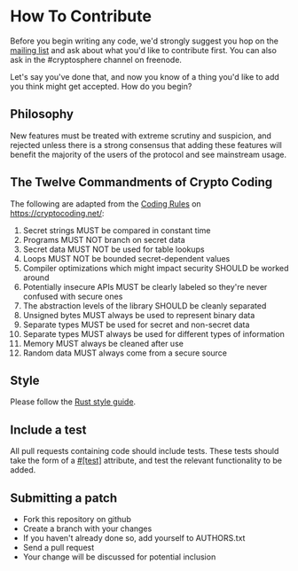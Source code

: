 How To Contribute
=================

Before you begin writing any code, we'd strongly suggest you hop on the
[mailing list] and ask about what you'd like to contribute first. You can
also ask in the #cryptosphere channel on freenode.

Let's say you've done that, and now you know of a thing you'd like to add you
think might get accepted. How do you begin?

[mailing list]: https://groups.google.com/forum/#!forum/clearcryptocode

## Philosophy

New features must be treated with extreme scrutiny and suspicion, and rejected
unless there is a strong consensus that adding these features will benefit the
majority of the users of the protocol and see mainstream usage.

## The Twelve Commandments of Crypto Coding

The following are adapted from the [Coding Rules] on https://cryptocoding.net/:

[Coding Rules]: https://cryptocoding.net/index.php/Coding_rules

1. Secret strings MUST be compared in constant time
2. Programs MUST NOT branch on secret data
3. Secret data MUST NOT be used for table lookups
4. Loops MUST NOT be bounded secret-dependent values
5. Compiler optimizations which might impact security SHOULD be worked around
6. Potentially insecure APIs MUST be clearly labeled so they're never confused
   with secure ones
7. The abstraction levels of the library SHOULD be cleanly separated
8. Unsigned bytes MUST always be used to represent binary data
9. Separate types MUST be used for secret and non-secret data
10. Separate types MUST always be used for different types of information
11. Memory MUST always be cleaned after use
12. Random data MUST always come from a secure source

## Style

Please follow the [Rust style guide].

[Rust style guide]: https://github.com/mozilla/rust/wiki/Note-style-guide

## Include a test

All pull requests containing code should include tests. These tests should
take the form of a [#[test]](http://static.rust-lang.org/doc/master/guide-testing.html)
attribute, and test the relevant functionality to be added.

## Submitting a patch

* Fork this repository on github
* Create a branch with your changes
* If you haven't already done so, add yourself to AUTHORS.txt
* Send a pull request
* Your change will be discussed for potential inclusion
